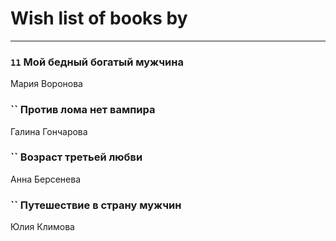 # Wish list of books by [](https://ok.ru/profile/536771522733)
---

### `11` Мой бедный богатый мужчина
Мария Воронова

### `` Против лома нет вампира
Галина Гончарова

### `` Возраст третьей любви
Анна Берсенева

### `` Путешествие в страну мужчин
Юлия Климова

